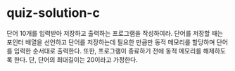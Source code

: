 # quiz-solution-c

단어 10개를 입력받아 저장하고 출력하는 프로그램을 작성하여라.
단어를 저장할 때는 포인터 배열을 선언하고 단어를 저장하는데 필요한 만큼만 동적 메모리를 할당하며 단어를 입력한 순서대로 출력한다.
또한, 프로그램이 종료하기 전에 동적 메모리를 해제하도록 한다.
단, 단어의 최대길이는 20이라고 가정한다.
